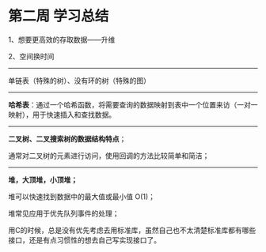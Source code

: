 # 第二周 学习总结

1、想要更高效的存取数据——升维

2、空间换时间

------

单链表（特殊的树）、没有环的树（特殊的图）

------

**哈希表**：通过一个哈希函数，将需要查询的数据映射到表中一个位置来访（一对一映射），用于快速插入和查找数据。

------

**二叉树、二叉搜索树的数据结构特点**；

通常对二叉树的元素进行访问，使用回调的方法比较简单和简洁；

------

**堆，大顶堆，小顶堆；**

堆可以快速找到数据中的最大值或最小值 O(1)；

堆常见应用于优先队列事件的处理；



用C的时候，总是没有优先考虑去用标准库，虽然自己也不太清楚标准库都有哪些接口，还是有点习惯性的想去自己写实现接口了。